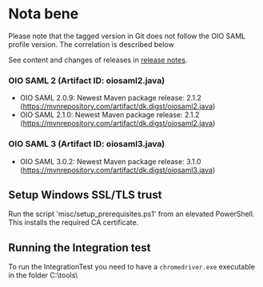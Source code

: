 # Nota bene

Please note that the tagged version in Git does not follow the OIO SAML profile version. The correlation is described below

See content and changes of releases in [release notes](RELEASE_NOTES.md).

### OIO SAML 2 (Artifact ID: oiosaml2.java)
* OIO SAML 2.0.9: Newest Maven package release: 2.1.2 (https://mvnrepository.com/artifact/dk.digst/oiosaml2.java)
* OIO SAML 2.1.0: Newest Maven package release: 2.1.2 (https://mvnrepository.com/artifact/dk.digst/oiosaml2.java)

### OIO SAML 3 (Artifact ID: oiosaml3.java)
* OIO SAML 3.0.2: Newest Maven package release: 3.1.0 (https://mvnrepository.com/artifact/dk.digst/oiosaml3.java)

## Setup Windows SSL/TLS trust

Run the script 'misc/setup_prerequisites.ps1' from an elevated PowerShell. This installs the required CA certificate.

## Running the Integration test

To run the IntegrationTest you need to have a `chromedriver.exe` executable in the folder C:\tools\
